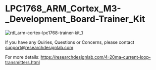 # LPC1768_ARM_Cortex_M3-_Development_Board-Trainer_Kit

![rdl_arm-cortex-lpc1768-trainer-kit_1](https://user-images.githubusercontent.com/8509587/34317112-63f78e2c-e7cd-11e7-9291-3bf70c49d10a.png)


If you have any Quiries, Questions or Concerns, please contact support@researchdesignlab.com

For more details: https://researchdesignlab.com/4-20ma-current-loop-transmitters.html

